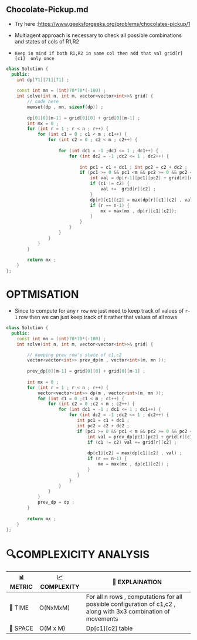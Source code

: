 ## Chocolate-Pickup.md
- Try here :https://www.geeksforgeeks.org/problems/chocolates-pickup/1
  
- Multiagent approach is  necessary to check all possible combinations and states of cols of R1,R2
- `Keep in mind if both R1,R2 in same col then add that val grid[r][c1]  only once`

```cpp
class Solution {
  public:
    int dp[71][71][71] ;
    
    const int mn = (int)70*70*(-100) ;
    int solve(int n, int m, vector<vector<int>>& grid) {
        // code here
        memset(dp , mn, sizeof(dp)) ;
        
        dp[0][0][m-1] = grid[0][0] + grid[0][m-1] ;
        int mx = 0 ;
        for (int r = 1 ; r < n ; r++) {
            for (int c1 = 0 ; c1 < m ; c1++) {
                for (int c2 = 0 ; c2 < m ; c2++) {
                    
                    for (int dc1 = -1 ;dc1 <= 1 ; dc1++) {
                        for (int dc2 = -1 ;dc2 <= 1 ; dc2++) {
                            
                            int pc1 = c1 + dc1 ; int pc2 = c2 + dc2 ;
                            if (pc1 >= 0 && pc1 <m && pc2 >= 0 && pc2 < m) {
                                int val = dp[r-1][pc1][pc2] + grid[r][c1]  ;
                                if (c1 != c2) {
                                    val +=  grid[r][c2] ;
                                }
                                dp[r][c1][c2] = max(dp[r][c1][c2] , val);  
                                if (r == n-1) {
                                    mx = max(mx , dp[r][c1][c2]);
                                }
                            }
                        }
                    }
                }
            }
        }
        
        return mx ;
    }
};
```

# OPTMISATION 
- Since to compute for any r `row` we just need to keep track of values of `r-1` row then we can just keep track of it rather that values of all rows
```cpp
class Solution {
  public:
    const int mn = (int)70*70*(-100) ;
    int solve(int n, int m, vector<vector<int>>& grid) {

        // keeping prev row's state of c1,c2
        vector<vector<int>> prev_dp(m , vector<int>(m, mn ));
        
        prev_dp[0][m-1] = grid[0][0] + grid[0][m-1] ;
        
        int mx = 0 ;
        for (int r = 1 ; r < n ; r++) {
            vector<vector<int>> dp(m , vector<int>(m, mn ));
            for (int c1 = 0 ;c1 < m ; c1++) {
                for (int c2 = 0 ;c2 < m ; c2++) {
                    for (int dc1 = -1 ; dc1 <= 1 ; dc1++) {
                        for (int dc2 = -1 ;dc2 <= 1 ; dc2++) {
                           int pc1 = c1 + dc1 ; 
                           int pc2 = c2 + dc2 ; 
                           if (pc1 >= 0 && pc1 < m && pc2 >= 0 && pc2 < m) {
                               int val = prev_dp[pc1][pc2] + grid[r][c1] ;
                               if (c1 != c2) val += grid[r][c2] ;
                               
                               dp[c1][c2] = max(dp[c1][c2] , val) ;
                               if (r == n-1) {
                                   mx = max(mx , dp[c1][c2]) ;
                               }
                           }
                        }
                    }
                }
            }
            prev_dp = dp ;
        }
        
        return mx ;
    }
};
```


# 🔍COMPLEXICITY ANALYSIS

| 📊 METRIC  | 📈 COMPLEXITY	  |  🧩 EXPLAINATION |
|-----------|-------------|------------|
| 🧭 TIME  |      O(NxMxM)     | For all n rows , computations for all possible configuration of c1,c2 , along with 3x3 combination of movements | 
| 🧠 SPACE |     O(M x M)       |   Dp[c1][c2]    table    | 
